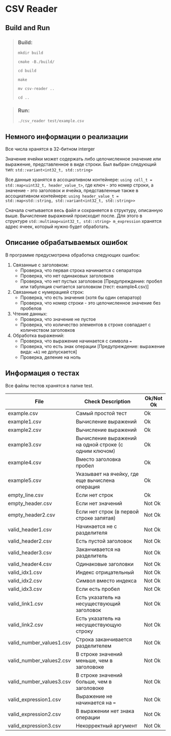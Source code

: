 # CSV Reader

## Build and Run
>### Build:
>`mkdir build`
>
>`cmake -B./build/`
>
>`cd build`
>
>`make`
>
>`mv csv-reader ..`
>
>`cd ..`


> ### Run:
>`./csv_reader test/example.csv`


## Немного информации о реализации
Все числа хранятся в 32-битном interger

Значение ячейки может содержать либо целочисленное значение или выражение, представленное в виде строки. Был выбран следующий тип: `std::variant<int32_t, std::string>`

Все данные хранятся в ассоциативном контейнере: `using cell_t = std::map<uint32_t, header_value_t>`, где ключ - это номер строки, а значение - это заголовок и ячейка, представленные также в ассоциативном контейнере: `using header_value_t = std::map<std::string, std::variant<int32_t, std::string>>`

Сначала считывается весь файл и сохраняется в структуру, описанную выше. Вычисление выражений происходит после. Для этого в структуре `std::multimap<uint32_t, std::string> m_expression` хранятся адрес ячеек, который нужно будет обработать.

## Описание обрабатываемых ошибок
В программе предусмотрена обработка следующих ошибок:
1. Связанные с заголовком:
   - Проверка, что первая строка начинается с сепаратора
   - Проверка, что нет одинаковых заголовков
   - Проверка, что нет пустых заголовков [Предупреждение: пробел или табуляция считается заголовком (тест: example4.csv)]
2. Связанные с нумерацией строк:
   - Проверка, что есть значения (хотя бы один сепаратор) 
   - Проверка, что номер строки - это целочисленное значение без пробелов 
3. Чтение данных:
   - Проверка, что значение не пустое
   - Проверка, что количество элементов в строке совпадает с количеством заголовков
4. Обработка выражений:
   - Проверка, что выражение начинается с символа `=` 
   - Проверка, что есть знак операции [Предупреждение: выражение вида: `=A1` не допускается]
   - Проверка, деление на ноль

## Информация о тестах
Все файлы тестов хранятся в папке test.

| File            | Check Description   | Ok/Not Ok |
| ----------------| --------------------|-----------|
| example.csv     | Самый простой тест  |   Ok      |
| example1.csv    |Вычисление выражений |   Ok      |
| example2.csv    |Вычисление выражений |   Ok      |
| example3.csv    |Вычисление выражений на одной строке (с одним ключом) |   Ok      |
| example4.csv    |Вместо заголовка пробел |   Ok      |
| example5.csv    |Указывает на ячейку, где еще вычислена операция |   Ok      |
| empty_line.csv  |Если нет строк       |   Ok      |
|empty_header.csv |Если нет значений    |  Not Ok   |
|empty_header2.csv|Если нет строк (в первой строке запятая)|  Not Ok      |
|valid_header1.csv|Начинается не с разделителя|  Not Ok   |
|valid_header2.csv|Есть пустой заголовок|  Not Ok   |
|valid_header3.csv|Заканчивается на разделитель|  Not Ok   |
|valid_header4.csv|Одинаковые заголовки|  Not Ok   |
|valid_idx1.csv|Индекс отрицательный|  Not Ok   |
|valid_idx2.csv|Символ вместо индекса|  Not Ok   |
|valid_idx3.csv|Если есть пробел|  Not Ok   |
|valid_link1.csv|Есть указатель на несуществующий заголовок|  Not Ok   |
|valid_link2.csv|Есть указатель на несуществующую строку|  Not Ok   |
|valid_number_values1.csv|Строка заканчивается разделителем|  Not Ok   |
|valid_number_values2.csv|В строке значений меньше, чем в заголовоке|  Not Ok   |
|valid_number_values3.csv|В строке значений больше, чем в заголовоке|  Not Ok   |
|valid_expression1.csv|Выражение не начинается на `=`|  Not Ok   |
|valid_expression2.csv|В выражении нет знака операции|  Not Ok   |
|valid_expression3.csv|Некорректный аргумент|  Not Ok   |
